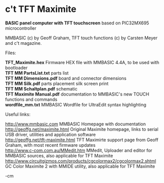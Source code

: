 c't TFT Maximite
================

<b>BASIC panel computer with TFT touchscreen</b> based on PIC32MX695 microcontroller

MMBASIC (c) by Geoff Graham, TFT touch functions (c) by Carsten Meyer and c't magazine.

Files:

<b>TFT_Maximite.hex</b> Firmware HEX file with MMBASIC 4.4A, to be used with bootloader<br>
<b>TFT MM PartsList.txt</b> parts list<br>
<b>TFT MM Dimensions.pdf</b> board and connector dimensions<br>
<b>TFT MM Silk.pdf</b>	parts placement silk screen print<br>
<b>TFT MM Schaltplan.pdf</b> schematic<br>
<b>TFT Maximite Manual.pdf</b> documentation to MMBASIC's new TOUCH functions and commands<br>
<b>wordfile_mm.txt</b>       MMBASIC Wordfile for UltraEdit syntax highlighting

Useful links:

http://www.mmbasic.com	MMBASIC Homepage with documentation<br>
http://geoffg.net/maximite.html	Original Maximite homepage, links to serial USB driver, 
utilities and application software<br>
http://geoffg.net/tft-maximite.html TFT Maximirte support page from Geoff Graham, with most recent firmware updates<br>
http://www.c-com.com.au/MMedit.htm	MMedit, Uploader and editor for MMBASIC sources, 
also applicable for TFT Maximite<br>
http://www.circuitgizmos.com/products/cgcolormax2/cgcolormax2.shtml	GC Color Maximite 2 with MMIDE utility, 
also applicable for TFT Maximite<br>


-cm
